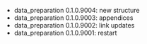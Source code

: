 -   data_preparation 0.1.0.9004: new structure
-   data_preparation 0.1.0.9003: appendices
-   data_preparation 0.1.0.9002: link updates
-   data_preparation 0.1.0.9001: restart
